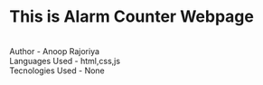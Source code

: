 # This is Alarm Counter Webpage
<br>
Author - Anoop Rajoriya
<br>
Languages Used - html,css,js
<br>
Tecnologies Used - None
